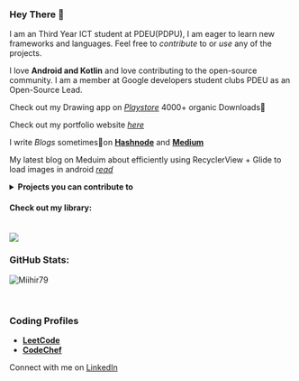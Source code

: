 ### Hey There 👋

I am an Third Year ICT student at PDEU(PDPU), I am eager to learn new frameworks and languages. 
Feel free to *contribute* to or *use* any of the projects.

I love **Android and Kotlin** and love contributing to the open-source community. I am a member at Google developers student clubs PDEU as an Open-Source Lead.

Check out my Drawing app on <a href="https://play.google.com/store/apps/details?id=com.mihir.drawingapp">*Playstore*</a> 4000+ organic Downloads🚀

Check out my portfolio website <a href="https://miihir79.github.io/portfolio.github.io/">*here*</a> 

I write *Blogs* sometimes📝on <a href="https://hashnode.com/@Mihir79">**Hashnode**</a> and <a href="https://medium.com/@mihirrshah02">**Medium**</a>

My latest blog on Meduim about efficiently using RecyclerView + Glide to load images in android <a href="https://medium.com/@mihirrshah02/recycler-view-glide-load-a-lot-of-images-really-fast-1434ef47174d">*read*</a>

<details> 
<summary><b>Projects you can contribute to </b></summary>
  <br/>
    1. <a href="https://github.com/gdsc-pdeu/MeraList"> MeraList </a> - A notes making application <br>
    2. <a href="https://github.com/Miihir79/BookMyShow_clone">BookMyShow_clone</a> - A app that shows recent movies and their stats <br>
    3. <a href ="https://github.com/Miihir79/TickTockClone">TickTockClone</a> - A very generic short video app.(It needs some MAJOR improvements) <br>
    4. <a href="">Podcast app</a> - An app to listen to podcast, uses itunes Api.

</details>  

#### Check out my library:
<br>
<a href="https://github.com/Miihir79/DrawingCanvas-Library">
 <img align="center" src="https://github-readme-stats.vercel.app/api/pin/?username=Miihir79&repo=DrawingCanvas-Library&theme=dark" />
</a>
<br>

### GitHub Stats:


<p><img align="center" src="https://github-readme-streak-stats.herokuapp.com/?user=Miihir79&theme=dark" alt="Miihir79" /></p>
<br>

### Coding Profiles

* <a href="https://leetcode.com/Mihir79/">**LeetCode**</a> <br>
* <a href="https://www.codechef.com/users/mihir_shah02">**CodeChef**</a>

Connect with me on [LinkedIn](https://www.linkedin.com/in/mihirshah079)
